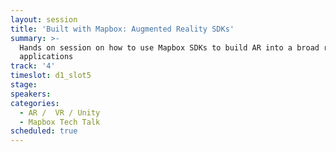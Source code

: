 ```yaml
---
layout: session
title: 'Built with Mapbox: Augmented Reality SDKs'
summary: >-
  Hands on session on how to use Mapbox SDKs to build AR into a broad range of
  applications
track: '4'
timeslot: d1_slot5
stage:
speakers:
categories:
  - AR /  VR / Unity
  - Mapbox Tech Talk
scheduled: true
---
```



